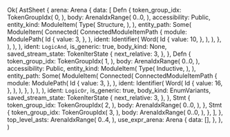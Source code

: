 Ok(
    AstSheet {
        arena: Arena {
            data: [
                Defn {
                    token_group_idx: TokenGroupIdx(
                        0,
                    ),
                    body: ArenaIdxRange(
                        0..0,
                    ),
                    accessibility: Public,
                    entity_kind: ModuleItem(
                        Type(
                            Structure,
                        ),
                    ),
                    entity_path: Some(
                         ModuleItem(
                            Connected(
                                ConnectedModuleItemPath {
                                    module: ModulePath(
                                        Id {
                                            value: 3,
                                        },
                                    ),
                                    ident: Identifier(
                                        Word(
                                            Id {
                                                value: 10,
                                            },
                                        ),
                                    ),
                                },
                            ),
                        ),
                    ),
                    ident: `LogicAnd`,
                    is_generic: true,
                    body_kind: None,
                    saved_stream_state: TokenIterState {
                        next_relative: 3,
                    },
                },
                Defn {
                    token_group_idx: TokenGroupIdx(
                        1,
                    ),
                    body: ArenaIdxRange(
                        0..0,
                    ),
                    accessibility: Public,
                    entity_kind: ModuleItem(
                        Type(
                            Inductive,
                        ),
                    ),
                    entity_path: Some(
                         ModuleItem(
                            Connected(
                                ConnectedModuleItemPath {
                                    module: ModulePath(
                                        Id {
                                            value: 3,
                                        },
                                    ),
                                    ident: Identifier(
                                        Word(
                                            Id {
                                                value: 16,
                                            },
                                        ),
                                    ),
                                },
                            ),
                        ),
                    ),
                    ident: `LogicOr`,
                    is_generic: true,
                    body_kind: EnumVariants,
                    saved_stream_state: TokenIterState {
                        next_relative: 3,
                    },
                },
                Stmt {
                    token_group_idx: TokenGroupIdx(
                        2,
                    ),
                    body: ArenaIdxRange(
                        0..0,
                    ),
                },
                Stmt {
                    token_group_idx: TokenGroupIdx(
                        3,
                    ),
                    body: ArenaIdxRange(
                        0..0,
                    ),
                },
            ],
        },
        top_level_asts: ArenaIdxRange(
            0..4,
        ),
        use_expr_arena: Arena {
            data: [],
        },
    },
)